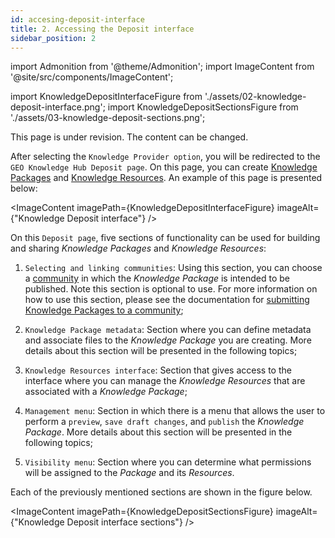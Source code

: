 ```yaml
---
id: accesing-deposit-interface
title: 2. Accessing the Deposit interface
sidebar_position: 2
---
```


import Admonition from '@theme/Admonition';
import ImageContent from '@site/src/components/ImageContent';

import KnowledgeDepositInterfaceFigure from './assets/02-knowledge-deposit-interface.png';
import KnowledgeDepositSectionsFigure from './assets/03-knowledge-deposit-sections.png';

<Admonition type="caution" icon="🚧" title="Page under revision">
    <p>This page is under revision. The content can be changed.</p>
</Admonition>

After selecting the `Knowledge Provider option`, you will be redirected to the `GEO Knowledge Hub Deposit page`. On this page, you can create [Knowledge Packages](../../../concepts/sharing-units/knowledge-packages.md) and [Knowledge Resources](../../../concepts/sharing-units/knowledge-resources.md). An example of this page is presented below:

<ImageContent
    imagePath={KnowledgeDepositInterfaceFigure}
    imageAlt={"Knowledge Deposit interface"}
/>

On this `Deposit page`, five sections of functionality can be used for building and sharing *Knowledge Packages* and *Knowledge Resources*:

1. `Selecting and linking communities`: Using this section, you can choose a [community](../../../concepts/communities.md) in which the *Knowledge Package* is intended to be published. Note this section is optional to use. For more information on how to use this section, please see the documentation for [submitting Knowledge Packages to a community](../linking/linking.md);

2. `Knowledge Package metadata`: Section where you can define metadata and associate files to the *Knowledge Package* you are creating. More details about this section will be presented in the following topics;

3. `Knowledge Resources interface`: Section that gives access to the interface where you can manage the *Knowledge Resources* that are associated with a *Knowledge Package*;

4. `Management menu`: Section in which there is a menu that allows the user to perform a `preview`, `save draft changes`, and `publish` the *Knowledge Package*. More details about this section will be presented in the following topics;

5. `Visibility menu`: Section where you can determine what permissions will be assigned to the *Package* and its *Resources*.

Each of the previously mentioned sections are shown in the figure below.

<ImageContent
    imagePath={KnowledgeDepositSectionsFigure}
    imageAlt={"Knowledge Deposit interface sections"}
/>
